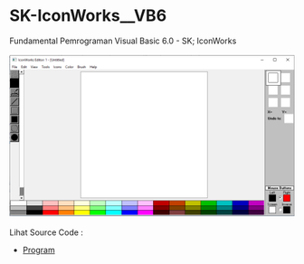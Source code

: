 # SK-IconWorks__VB6
Fundamental Pemrograman Visual Basic 6.0 - SK; IconWorks<br><br>
<img src="https://github.com/RizkyKhapidsyah/SK-IconWorks__VB6/blob/main/result/001.PNG"><br><br>
Lihat Source Code : <br>
- <a href="https://github.com/RizkyKhapidsyah/SK-IconWorks__VB6">Program</a>
